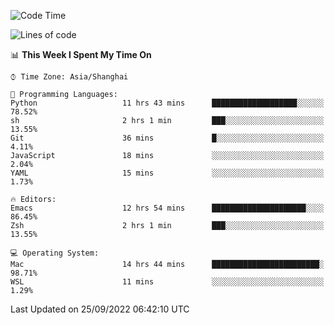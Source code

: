 <!--START_SECTION:waka-->
![Code Time](http://img.shields.io/badge/Code%20Time-878%20hrs%2020%20mins-blue)

![Lines of code](https://img.shields.io/badge/From%20Hello%20World%20I%27ve%20Written-22%20Thousand%20lines%20of%20code-blue)

📊 **This Week I Spent My Time On** 

```text
⌚︎ Time Zone: Asia/Shanghai

💬 Programming Languages: 
Python                   11 hrs 43 mins      ███████████████████░░░░░░   78.52% 
sh                       2 hrs 1 min         ███░░░░░░░░░░░░░░░░░░░░░░   13.55% 
Git                      36 mins             █░░░░░░░░░░░░░░░░░░░░░░░░   4.11% 
JavaScript               18 mins             ░░░░░░░░░░░░░░░░░░░░░░░░░   2.04% 
YAML                     15 mins             ░░░░░░░░░░░░░░░░░░░░░░░░░   1.73%

🔥 Editors: 
Emacs                    12 hrs 54 mins      █████████████████████░░░░   86.45% 
Zsh                      2 hrs 1 min         ███░░░░░░░░░░░░░░░░░░░░░░   13.55%

💻 Operating System: 
Mac                      14 hrs 44 mins      ████████████████████████░   98.71% 
WSL                      11 mins             ░░░░░░░░░░░░░░░░░░░░░░░░░   1.29%

```


 Last Updated on 25/09/2022 06:42:10 UTC
<!--END_SECTION:waka-->
